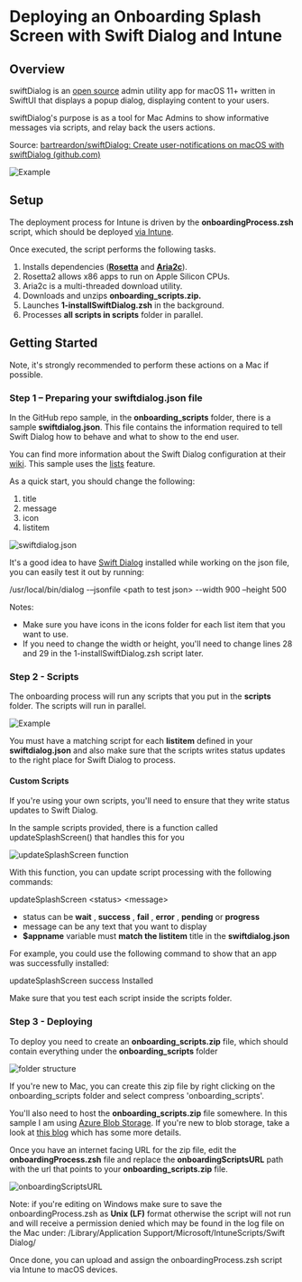 # Deploying an Onboarding Splash Screen with Swift Dialog and Intune

## Overview

swiftDialog is an [open source](https://github.com/bartreardon/swiftDialog) admin utility app for macOS 11+ written in SwiftUI that displays a popup dialog, displaying content to your users.

swiftDialog's purpose is as a tool for Mac Admins to show informative messages via scripts, and relay back the users actions.

Source: [bartreardon/swiftDialog: Create user-notifications on macOS with swiftDialog (github.com)](https://github.com/bartreardon/swiftDialog)

![Example](https://github.com/microsoft/shell-intune-samples/raw/master/img/example1.png)

## Setup

The deployment process for Intune is driven by the **onboardingProcess.zsh** script, which should be deployed [via Intune](https://learn.microsoft.com/en-us/mem/intune/apps/macos-shell-scripts).

Once executed, the script performs the following tasks.

1. Installs dependencies ([**Rosetta**](https://support.apple.com/en-gb/HT211861) and [**Aria2c**](https://aria2.github.io/)).
  1. Rosetta2 allows x86 apps to run on Apple Silicon CPUs.
  2. Aria2c is a multi-threaded download utility.
2. Downloads and unzips **onboarding\_scripts.zip.**
3. Launches **1-installSwiftDialog.zsh** in the background.
4. Processes **all scripts in scripts** folder in parallel.

## Getting Started

Note, it's strongly recommended to perform these actions on a Mac if possible.

### Step 1 – Preparing your swiftdialog.json file

In the GitHub repo sample, in the **onboarding\_scripts** folder, there is a sample **swiftdialog.json**. This file contains the information required to tell Swift Dialog how to behave and what to show to the end user.

You can find more information about the Swift Dialog configuration at their [wiki](https://github.com/bartreardon/swiftDialog/wiki). This sample uses the [lists](https://github.com/bartreardon/swiftDialog/wiki/Item-Lists) feature.

As a quick start, you should change the following:

1. title
2. message
3. icon
4. listitem

![swiftdialog.json](https://github.com/microsoft/shell-intune-samples/raw/master/img/examplejson.png)

It's a good idea to have [Swift Dialog](https://github.com/bartreardon/swiftDialog/releases/latest) installed while working on the json file, you can easily test it out by running:

/usr/local/bin/dialog -–jsonfile \<path to test json\> --width 900 –height 500

Notes:

- Make sure you have icons in the icons folder for each list item that you want to use.
- If you need to change the width or height, you'll need to change lines 28 and 29 in the 1-installSwiftDialog.zsh script later.

### Step 2 - Scripts

The onboarding process will run any scripts that you put in the **scripts** folder. The scripts will run in parallel.

![Example](https://github.com/microsoft/shell-intune-samples/raw/master/img/scripts.png)

You must have a matching script for each **listitem** defined in your **swiftdialog.json** and also make sure that the scripts writes status updates to the right place for Swift Dialog to process.

#### Custom Scripts

If you're using your own scripts, you'll need to ensure that they write status updates to Swift Dialog.

In the sample scripts provided, there is a function called updateSplashScreen() that handles this for you

![updateSplashScreen function](https://github.com/microsoft/shell-intune-samples/raw/master/img/updateSplashScreenFunction.png)

With this function, you can update script processing with the following commands:

updateSplashScreen \<status\> \<message\>

- status can be **wait** , **success** , **fail** , **error** , **pending** or **progress**
- message can be any text that you want to display
- **$appname** variable must **match the listitem** title in the **swiftdialog.json**

For example, you could use the following command to show that an app was successfully installed:

updateSplashScreen success Installed

Make sure that you test each script inside the scripts folder.

### Step 3 - Deploying

To deploy you need to create an **onboarding\_scripts.zip** file, which should contain everything under the **onboarding\_scripts** folder

![folder structure](https://github.com/microsoft/shell-intune-samples/raw/master/img/folderstructure.png)

If you're new to Mac, you can create this zip file by right clicking on the onboarding\_scripts folder and select compress 'onboarding\_scripts'.

You'll also need to host the **onboarding\_scripts.zip** file somewhere. In this sample I am using [Azure Blob Storage](https://learn.microsoft.com/en-us/azure/storage/blobs/storage-blobs-introduction). If you're new to blob storage, take a look at [this blog](https://techcommunity.microsoft.com/t5/intune-customer-success/deploying-macos-apps-with-the-microsoft-intune-scripting-agent/ba-p/2298072) which has some more details.

Once you have an internet facing URL for the zip file, edit the **onboardingProcess.zsh** file and replace the **onboardingScriptsURL** path with the url that points to your **onboarding\_scripts.zip** file.

![onboardingScriptsURL](https://github.com/microsoft/shell-intune-samples/raw/master/img/onBoardingScriptsURL.png)

Note: if you're editing on Windows make sure to save the onboardingProcess.zsh as **Unix (LF)** format otherwise the script will not run and will receive a permission denied which may be found in the log file on the Mac under: /Library/Application Support/Microsoft/IntuneScripts/Swift Dialog/

Once done, you can upload and assign the onboardingProcess.zsh script via Intune to macOS devices.